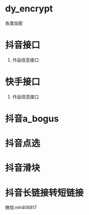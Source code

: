 # dy_encrypt
各类加密
# 抖音接口
1. 作品信息接口
# 快手接口
1. 作品信息接口

# 抖音a_bogus
# 抖音点选
# 抖音滑块
# 抖音长链接转短链接

微信:mh406817
